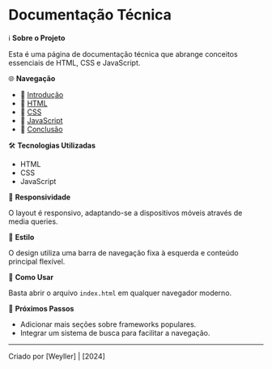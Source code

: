 # **Documentação Técnica**

ℹ️ **Sobre o Projeto**

Esta é uma página de documentação técnica que abrange conceitos essenciais de HTML, CSS e JavaScript.

🌐 **Navegação**

- 📄 [Introdução](#Introdução)
- 📄 [HTML](#HTML)
- 📄 [CSS](#CSS)
- 📄 [JavaScript](#JavaScript)
- 📄 [Conclusão](#Conclusão)

🛠️ **Tecnologias Utilizadas**

- HTML
- CSS
- JavaScript

📱 **Responsividade**

O layout é responsivo, adaptando-se a dispositivos móveis através de media queries.

🎨 **Estilo**

O design utiliza uma barra de navegação fixa à esquerda e conteúdo principal flexível.

📝 **Como Usar**

Basta abrir o arquivo `index.html` em qualquer navegador moderno.

🚀 **Próximos Passos**

- Adicionar mais seções sobre frameworks populares.
- Integrar um sistema de busca para facilitar a navegação.

---

Criado por [Weyller] | [2024]
